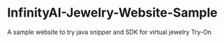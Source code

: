 # InfinityAI-Jewelry-Website-Sample
A sample website to try java snipper and SDK for virtual jewelry Try-On
